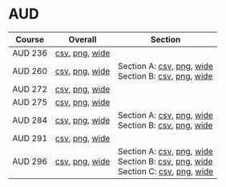 # AUD

| Course | Overall | Section |
| ------ | ------- | ------- |
| AUD 236 | [csv](https://github.com/UCSD-Historical-Enrollment-Data/2024Spring/blob/main/overall/AUD%20236.csv), [png](https://raw.githubusercontent.com/UCSD-Historical-Enrollment-Data/2024Spring/main/plot_overall/AUD%20236.png), [wide](https://raw.githubusercontent.com/UCSD-Historical-Enrollment-Data/2024Spring/main/plot_overall_wide/AUD%20236.png) |  |
| AUD 260 | [csv](https://github.com/UCSD-Historical-Enrollment-Data/2024Spring/blob/main/overall/AUD%20260.csv), [png](https://raw.githubusercontent.com/UCSD-Historical-Enrollment-Data/2024Spring/main/plot_overall/AUD%20260.png), [wide](https://raw.githubusercontent.com/UCSD-Historical-Enrollment-Data/2024Spring/main/plot_overall_wide/AUD%20260.png) | Section A: [csv](https://github.com/UCSD-Historical-Enrollment-Data/2024Spring/blob/main/section/AUD%20260_A.csv), [png](https://raw.githubusercontent.com/UCSD-Historical-Enrollment-Data/2024Spring/main/plot_section/AUD%20260_A.png), [wide](https://raw.githubusercontent.com/UCSD-Historical-Enrollment-Data/2024Spring/main/plot_section_wide/AUD%20260_A.png)<br>Section B: [csv](https://github.com/UCSD-Historical-Enrollment-Data/2024Spring/blob/main/section/AUD%20260_B.csv), [png](https://raw.githubusercontent.com/UCSD-Historical-Enrollment-Data/2024Spring/main/plot_section/AUD%20260_B.png), [wide](https://raw.githubusercontent.com/UCSD-Historical-Enrollment-Data/2024Spring/main/plot_section_wide/AUD%20260_B.png) |
| AUD 272 | [csv](https://github.com/UCSD-Historical-Enrollment-Data/2024Spring/blob/main/overall/AUD%20272.csv), [png](https://raw.githubusercontent.com/UCSD-Historical-Enrollment-Data/2024Spring/main/plot_overall/AUD%20272.png), [wide](https://raw.githubusercontent.com/UCSD-Historical-Enrollment-Data/2024Spring/main/plot_overall_wide/AUD%20272.png) |  |
| AUD 275 | [csv](https://github.com/UCSD-Historical-Enrollment-Data/2024Spring/blob/main/overall/AUD%20275.csv), [png](https://raw.githubusercontent.com/UCSD-Historical-Enrollment-Data/2024Spring/main/plot_overall/AUD%20275.png), [wide](https://raw.githubusercontent.com/UCSD-Historical-Enrollment-Data/2024Spring/main/plot_overall_wide/AUD%20275.png) |  |
| AUD 284 | [csv](https://github.com/UCSD-Historical-Enrollment-Data/2024Spring/blob/main/overall/AUD%20284.csv), [png](https://raw.githubusercontent.com/UCSD-Historical-Enrollment-Data/2024Spring/main/plot_overall/AUD%20284.png), [wide](https://raw.githubusercontent.com/UCSD-Historical-Enrollment-Data/2024Spring/main/plot_overall_wide/AUD%20284.png) | Section A: [csv](https://github.com/UCSD-Historical-Enrollment-Data/2024Spring/blob/main/section/AUD%20284_A.csv), [png](https://raw.githubusercontent.com/UCSD-Historical-Enrollment-Data/2024Spring/main/plot_section/AUD%20284_A.png), [wide](https://raw.githubusercontent.com/UCSD-Historical-Enrollment-Data/2024Spring/main/plot_section_wide/AUD%20284_A.png)<br>Section B: [csv](https://github.com/UCSD-Historical-Enrollment-Data/2024Spring/blob/main/section/AUD%20284_B.csv), [png](https://raw.githubusercontent.com/UCSD-Historical-Enrollment-Data/2024Spring/main/plot_section/AUD%20284_B.png), [wide](https://raw.githubusercontent.com/UCSD-Historical-Enrollment-Data/2024Spring/main/plot_section_wide/AUD%20284_B.png) |
| AUD 291 | [csv](https://github.com/UCSD-Historical-Enrollment-Data/2024Spring/blob/main/overall/AUD%20291.csv), [png](https://raw.githubusercontent.com/UCSD-Historical-Enrollment-Data/2024Spring/main/plot_overall/AUD%20291.png), [wide](https://raw.githubusercontent.com/UCSD-Historical-Enrollment-Data/2024Spring/main/plot_overall_wide/AUD%20291.png) |  |
| AUD 296 | [csv](https://github.com/UCSD-Historical-Enrollment-Data/2024Spring/blob/main/overall/AUD%20296.csv), [png](https://raw.githubusercontent.com/UCSD-Historical-Enrollment-Data/2024Spring/main/plot_overall/AUD%20296.png), [wide](https://raw.githubusercontent.com/UCSD-Historical-Enrollment-Data/2024Spring/main/plot_overall_wide/AUD%20296.png) | Section A: [csv](https://github.com/UCSD-Historical-Enrollment-Data/2024Spring/blob/main/section/AUD%20296_A.csv), [png](https://raw.githubusercontent.com/UCSD-Historical-Enrollment-Data/2024Spring/main/plot_section/AUD%20296_A.png), [wide](https://raw.githubusercontent.com/UCSD-Historical-Enrollment-Data/2024Spring/main/plot_section_wide/AUD%20296_A.png)<br>Section B: [csv](https://github.com/UCSD-Historical-Enrollment-Data/2024Spring/blob/main/section/AUD%20296_B.csv), [png](https://raw.githubusercontent.com/UCSD-Historical-Enrollment-Data/2024Spring/main/plot_section/AUD%20296_B.png), [wide](https://raw.githubusercontent.com/UCSD-Historical-Enrollment-Data/2024Spring/main/plot_section_wide/AUD%20296_B.png)<br>Section C: [csv](https://github.com/UCSD-Historical-Enrollment-Data/2024Spring/blob/main/section/AUD%20296_C.csv), [png](https://raw.githubusercontent.com/UCSD-Historical-Enrollment-Data/2024Spring/main/plot_section/AUD%20296_C.png), [wide](https://raw.githubusercontent.com/UCSD-Historical-Enrollment-Data/2024Spring/main/plot_section_wide/AUD%20296_C.png) |
